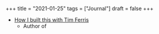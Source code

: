 +++
title = "2021-01-25"
tags = ["Journal"]
draft = false
+++

-   [How I built this with Tim Ferris](https://www.npr.org/2020/12/18/948108821/author-and-podcaster-tim-ferriss?t=1611583356461)
    -   Author of